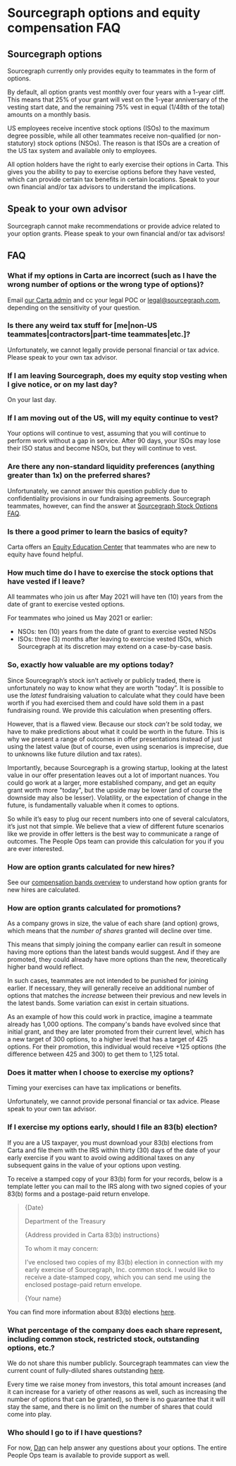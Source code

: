 # Sourcegraph options and equity compensation FAQ

## Sourcegraph options

Sourcegraph currently only provides equity to teammates in the form of options.

By default, all option grants vest monthly over four years with a 1-year cliff. This means that 25% of your grant will vest on the 1-year anniversary of the vesting start date, and the remaining 75% vest in equal (1/48th of the total) amounts on a monthly basis.

US employees receive incentive stock options (ISOs) to the maximum degree possible, while all other teammates receive non-qualified (or non-statutory) stock options (NSOs). The reason is that ISOs are a creation of the US tax system and available only to employees.

All option holders have the right to early exercise their options in Carta. This gives you the ability to pay to exercise options before they have vested, which can provide certain tax benefits in certain locations. Speak to your own financial and/or tax advisors to understand the implications.

## Speak to your own advisor

Sourcegraph cannot make recommendations or provide advice related to your option grants. Please speak to your own financial and/or tax advisors!

## FAQ

### What if my options in Carta are incorrect (such as I have the wrong number of options or the wrong type of options)?

Email [our Carta admin](https://docs.google.com/document/d/1i-JS8Vv2uvvUyUqxiW-PSemvhsg9kjs3evsPzFFYi5k/edit?usp=sharing) and cc your legal POC or legal@sourcegraph.com, depending on the sensitivity of your question.

### Is there any weird tax stuff for [me|non-US teammates|contractors|part-time teammates|etc.]?

Unfortunately, we cannot legally provide personal financial or tax advice. Please speak to your own tax advisor.

### If I am leaving Sourcegraph, does my equity stop vesting when I give notice, or on my last day?

On your last day.

### If I am moving out of the US, will my equity continue to vest?

Your options will continue to vest, assuming that you will continue to perform work without a gap in service. After 90 days, your ISOs may lose their ISO status and become NSOs, but they will continue to vest. 

### Are there any non-standard liquidity preferences (anything greater than 1x) on the preferred shares?

Unfortunately, we cannot answer this question publicly due to confidentiality provisions in our fundraising agreements. Sourcegraph teammates, however, can find the answer at [Sourcegraph Stock Options FAQ](https://docs.google.com/document/d/1TFBjXM6d3d0Pa90MrcHbRl-PV53f2tBdwm8fh0nsEvs).

### Is there a good primer to learn the basics of equity?

Carta offers an [Equity Education Center](https://carta.com/equity/) that teammates who are new to equity have found helpful.

### How much time do I have to exercise the stock options that have vested if I leave?

All teammates who join us after May 2021 will have ten (10) years from the date of grant to exercise vested options.

For teammates who joined us May 2021 or earlier:

- NSOs: ten (10) years from the date of grant to exercise vested NSOs
- ISOs: three (3) months after leaving to exercise vested ISOs, which Sourcegraph at its discretion may extend on a case-by-case basis.

### So, exactly how valuable are my options today?

Since Sourcegraph’s stock isn’t actively or publicly traded, there is unfortunately no way to know what they are worth "today”. It is possible to use the _latest_ fundraising valuation to calculate what they could have been worth if you had exercised them and could have sold them in a past fundraising round. We provide this calculation when presenting offers.

However, that is a flawed view. Because our stock _can’t_ be sold today, we have to make predictions about what it could be worth in the future. This is why we present a range of outcomes in offer presentations instead of just using the latest value (but of course, even using scenarios is imprecise, due to unknowns like future dilution and tax rates).

Importantly, because Sourcegraph is a growing startup, looking at the latest value in our offer presentation leaves out a lot of important nuances. You could go work at a larger, more established company, and get an equity grant worth more "today", but the upside may be lower (and of course the downside may also be lesser). Volatility, or the expectation of change in the future, is fundamentally valuable when it comes to options.

So while it’s easy to plug our recent numbers into one of several calculators, it’s just not that simple. We believe that a view of different future scenarios like we provide in offer letters is the best way to communicate a range of outcomes. The People Ops team can provide this calculation for you if you are ever interested.

### How are option grants calculated for new hires?

See our [compensation bands overview](index.md#how-bands-are-created) to understand how option grants for new hires are calculated.

### How are option grants calculated for promotions?

As a company grows in size, the value of each share (and option) grows, which means that the _number of shares_ granted will decline over time.

This means that simply joining the company earlier can result in someone having more options than the latest bands would suggest. And if they are promoted, they could already have more options than the new, theoretically higher band would reflect.

In such cases, teammates are not intended to be punished for joining earlier. If necessary, they will generally receive an additional number of options that matches the _increase_ between their previous and new levels in the latest bands. Some variation can exist in certain situations.

As an example of how this could work in practice, imagine a teammate already has 1,000 options. The company's bands have evolved since that initial grant, and they are later promoted from their current level, which has a new target of 300 options, to a higher level that has a target of 425 options. For their promotion, this individual would receive +125 options (the difference between 425 and 300) to get them to 1,125 total.

### Does it matter when I choose to exercise my options?

Timing your exercises can have tax implications or benefits.

Unfortunately, we cannot provide personal financial or tax advice. Please speak to your own tax advisor.

### If I exercise my options early, should I file an 83(b) election?

If you are a US taxpayer, you must download your 83(b) elections from Carta and file them with the IRS within thirty (30) days of the date of your early exercise if you want to avoid owing additional taxes on any subsequent gains in the value of your options upon vesting.

To receive a stamped copy of your 83(b) form for your records, below is a template letter you can mail to the IRS along with two signed copies of your 83(b) forms and a postage-paid return envelope.

> {Date}
>
> Department of the Treasury
>
> {Address provided in Carta 83(b) instructions}
>
> To whom it may concern:
>
> I’ve enclosed two copies of my 83(b) election in connection with my early exercise of Sourcegraph, Inc. common stock. I would like to receive a date-stamped copy, which you can send me using the enclosed postage-paid return envelope.
>
> {Your name}

You can find more information about 83(b) elections [here](https://carta.com/blog/fixing-83b-elections/).

### What percentage of the company does each share represent, including common stock, restricted stock, outstanding options, etc.?

We do not share this number publicly. Sourcegraph teammates can view the current count of fully-diluted shares outstanding [here](https://docs.google.com/document/d/1TFBjXM6d3d0Pa90MrcHbRl-PV53f2tBdwm8fh0nsEvs).

Every time we raise money from investors, this total amount increases (and it can increase for a variety of other reasons as well, such as increasing the number of options that can be granted), so there is no guarantee that it will stay the same, and there is no limit on the number of shares that could come into play.

### Who should I go to if I have questions?

For now, [Dan](../../../team/index.md#dan-adler) can help answer any questions about your options. The entire People Ops team is available to provide support as well.
